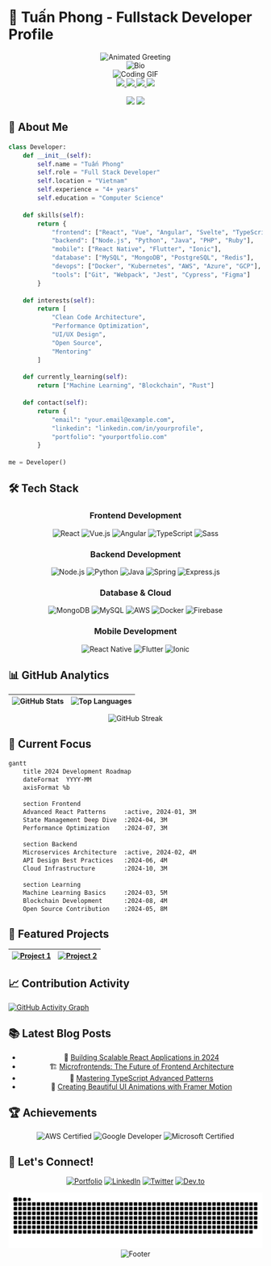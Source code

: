 # 🎯 Tuấn Phong - Fullstack Developer Profile

<div align="center">
  <img src="https://readme-typing-svg.herokuapp.com?font=Fira+Code&weight=600&size=35&duration=4000&pause=1000&color=FF6B8B&center=true&vCenter=true&width=600&height=70&lines=Hello+World+%F0%9F%8C%8E;I'm+Tuấn+Phong+%F0%9F%91%8B;Full+Stack+Developer" alt="Animated Greeting" />
</div>

<div align="center">
  <img src="https://readme-typing-svg.herokuapp.com?font=Fira+Code&size=20&duration=4000&pause=1000&color=FF6B8B&center=true&vCenter=true&width=600&lines=Building+digital+experiences+with+%E2%9D%A4%EF%B8%8F;4%2B+years+of+development+expertise;From+Vietnam+%F0%9F%87%BB%F0%9F%87%B3" alt="Bio" />
</div>

<div align="center">
  <img src="https://media.giphy.com/media/qgQUggAC3Pfv687qPC/giphy.gif" alt="Coding GIF" width="500" />
</div>

<div align="center">
  <a href="https://github.com/hoangtuanphong1a" target="_blank">
    <img src="https://img.shields.io/badge/GitHub-100000?style=for-the-badge&logo=github&logoColor=white&color=FF6B8B"/>
  </a>
  <a href="https://linkedin.com/in/yourprofile" target="_blank">
    <img src="https://img.shields.io/badge/LinkedIn-0077B5?style=for-the-badge&logo=linkedin&logoColor=white&color=FF6B8B"/>
  </a>
  <a href="https://twitter.com/yourprofile" target="_blank">
    <img src="https://img.shields.io/badge/Twitter-1DA1F2?style=for-the-badge&logo=twitter&logoColor=white&color=FF6B8B"/>
  </a>
  <a href="mailto:your.email@example.com">
    <img src="https://img.shields.io/badge/Email-D14836?style=for-the-badge&logo=gmail&logoColor=white&color=FF6B8B"/>
  </a>
</div>

<br/>

<div align="center">
  <img src="https://komarev.com/ghpvc/?username=hoangtuanphong1a&style=for-the-badge&color=FF6B8B"/>
  <img src="https://img.shields.io/github/followers/hoangtuanphong1a?style=for-the-badge&color=FF6B8B"/>
</div>

## 🧠 About Me

```python
class Developer:
    def __init__(self):
        self.name = "Tuấn Phong"
        self.role = "Full Stack Developer"
        self.location = "Vietnam"
        self.experience = "4+ years"
        self.education = "Computer Science"
        
    def skills(self):
        return {
            "frontend": ["React", "Vue", "Angular", "Svelte", "TypeScript"],
            "backend": ["Node.js", "Python", "Java", "PHP", "Ruby"],
            "mobile": ["React Native", "Flutter", "Ionic"],
            "database": ["MySQL", "MongoDB", "PostgreSQL", "Redis"],
            "devops": ["Docker", "Kubernetes", "AWS", "Azure", "GCP"],
            "tools": ["Git", "Webpack", "Jest", "Cypress", "Figma"]
        }
    
    def interests(self):
        return [
            "Clean Code Architecture",
            "Performance Optimization", 
            "UI/UX Design",
            "Open Source",
            "Mentoring"
        ]
    
    def currently_learning(self):
        return ["Machine Learning", "Blockchain", "Rust"]
    
    def contact(self):
        return {
            "email": "your.email@example.com",
            "linkedin": "linkedin.com/in/yourprofile",
            "portfolio": "yourportfolio.com"
        }

me = Developer()
```

## 🛠️ Tech Stack

<div align="center">
  
### **Frontend Development**
![React](https://img.shields.io/badge/React-61DAFB?style=for-the-badge&logo=react&logoColor=black)
![Vue.js](https://img.shields.io/badge/Vue.js-4FC08D?style=for-the-badge&logo=vue.js&logoColor=white)
![Angular](https://img.shields.io/badge/Angular-DD0031?style=for-the-badge&logo=angular&logoColor=white)
![TypeScript](https://img.shields.io/badge/TypeScript-3178C6?style=for-the-badge&logo=typescript&logoColor=white)
![Sass](https://img.shields.io/badge/Sass-CC6699?style=for-the-badge&logo=sass&logoColor=white)

### **Backend Development**
![Node.js](https://img.shields.io/badge/Node.js-339933?style=for-the-badge&logo=node.js&logoColor=white)
![Python](https://img.shields.io/badge/Python-3776AB?style=for-the-badge&logo=python&logoColor=white)
![Java](https://img.shields.io/badge/Java-ED8B00?style=for-the-badge&logo=openjdk&logoColor=white)
![Spring](https://img.shields.io/badge/Spring-6DB33F?style=for-the-badge&logo=spring&logoColor=white)
![Express.js](https://img.shields.io/badge/Express.js-000000?style=for-the-badge&logo=express&logoColor=white)

### **Database & Cloud**
![MongoDB](https://img.shields.io/badge/MongoDB-47A248?style=for-the-badge&logo=mongodb&logoColor=white)
![MySQL](https://img.shields.io/badge/MySQL-4479A1?style=for-the-badge&logo=mysql&logoColor=white)
![AWS](https://img.shields.io/badge/AWS-FF9900?style=for-the-badge&logo=amazon-aws&logoColor=white)
![Docker](https://img.shields.io/badge/Docker-2496ED?style=for-the-badge&logo=docker&logoColor=white)
![Firebase](https://img.shields.io/badge/Firebase-FFCA28?style=for-the-badge&logo=firebase&logoColor=black)

### **Mobile Development**
![React Native](https://img.shields.io/badge/React_Native-61DAFB?style=for-the-badge&logo=react&logoColor=black)
![Flutter](https://img.shields.io/badge/Flutter-02569B?style=for-the-badge&logo=flutter&logoColor=white)
![Ionic](https://img.shields.io/badge/Ionic-3880FF?style=for-the-badge&logo=ionic&logoColor=white)

</div>

## 📊 GitHub Analytics

<div align="center">
  
| <img src="https://github-readme-stats.vercel.app/api?username=hoangtuanphong1a&show_icons=true&theme=radical&hide_border=true&bg_color=0d1117&title_color=FF6B8B&icon_color=FF6B8B&text_color=ffffff" alt="GitHub Stats" /> | <img src="https://github-readme-stats.vercel.app/api/top-langs/?username=hoangtuanphong1a&layout=compact&theme=radical&hide_border=true&bg_color=0d1117&title_color=FF6B8B&text_color=ffffff" alt="Top Languages" /> |
| :-: | :-: |

<img src="https://github-readme-streak-stats.herokuapp.com/?user=hoangtuanphong1a&theme=radical&hide_border=true&background=0d1117&stroke=FF6B8B&ring=FF6B8B&fire=FF6B8B&currStreakNum=ffffff&sideNums=ffffff&currStreakLabel=FF6B8B&sideLabels=FF6B8B&dates=ffffff" alt="GitHub Streak" />

</div>

## 🎯 Current Focus

```mermaid
gantt
    title 2024 Development Roadmap
    dateFormat  YYYY-MM
    axisFormat %b
    
    section Frontend
    Advanced React Patterns     :active, 2024-01, 3M
    State Management Deep Dive  :2024-04, 3M
    Performance Optimization    :2024-07, 3M
    
    section Backend
    Microservices Architecture  :active, 2024-02, 4M
    API Design Best Practices   :2024-06, 4M
    Cloud Infrastructure        :2024-10, 3M
    
    section Learning
    Machine Learning Basics     :2024-03, 5M
    Blockchain Development      :2024-08, 4M
    Open Source Contribution    :2024-05, 8M
```

## 🌟 Featured Projects

<div align="center">
  
| <a href="https://github.com/hoangtuanphong1a/project1"><img src="https://github-readme-stats.vercel.app/api/pin/?username=hoangtuanphong1a&repo=project1&theme=radical&hide_border=true&bg_color=0d1117&title_color=FF6B8B&text_color=ffffff" alt="Project 1" /></a> | <a href="https://github.com/hoangtuanphong1a/project2"><img src="https://github-readme-stats.vercel.app/api/pin/?username=hoangtuanphong1a&repo=project2&theme=radical&hide_border=true&bg_color=0d1117&title_color=FF6B8B&text_color=ffffff" alt="Project 2" /></a> |
| :------------------------------------------------------------------------------------------------------------------------------------------------------------------------------------------: | :------------------------------------------------------------------------------------------------------------------------------------------------------------------------------------------: |

</div>

## 📈 Contribution Activity

[![GitHub Activity Graph](https://github-readme-activity-graph.vercel.app/graph?username=hoangtuanphong1a&theme=react-dark&hide_border=true&bg_color=0d1117&color=FF6B8B&line=FF6B8B&point=FF6B8B&area=true)](https://github.com/ashutosh00710/github-readme-activity-graph)

## 📚 Latest Blog Posts

<div align="center">
  
- 🚀 [Building Scalable React Applications in 2024](https://dev.to/yourpost1)
- 🏗️ [Microfrontends: The Future of Frontend Architecture](https://dev.to/yourpost2)
- 📘 [Mastering TypeScript Advanced Patterns](https://dev.to/yourpost3)
- 🎨 [Creating Beautiful UI Animations with Framer Motion](https://dev.to/yourpost4)

</div>

## 🏆 Achievements

<div align="center">
  
![AWS Certified](https://img.shields.io/badge/AWS-Certified-FF9900?style=for-the-badge&logo=amazon-aws&logoColor=white)
![Google Developer](https://img.shields.io/badge/Google-Developer-4285F4?style=for-the-badge&logo=google&logoColor=white)
![Microsoft Certified](https://img.shields.io/badge/Microsoft-Certified-0078D4?style=for-the-badge&logo=microsoft&logoColor=white)

</div>

## 🤝 Let's Connect!

<div align="center">
  
[![Portfolio](https://img.shields.io/badge/Portfolio-000000?style=for-the-badge&logo=About.me&logoColor=white&color=FF6B8B)](https://yourportfolio.com)
[![LinkedIn](https://img.shields.io/badge/LinkedIn-0077B5?style=for-the-badge&logo=linkedin&logoColor=white&color=FF6B8B)](https://linkedin.com/in/yourprofile)
[![Twitter](https://img.shields.io/badge/Twitter-1DA1F2?style=for-the-badge&logo=twitter&logoColor=white&color=FF6B8B)](https://twitter.com/yourprofile)
[![Dev.to](https://img.shields.io/badge/dev.to-0A0A0A?style=for-the-badge&logo=dev.to&logoColor=white&color=FF6B8B)](https://dev.to/yourprofile)

</div>

<div align="center">
  
<img src="https://raw.githubusercontent.com/Platane/snk/output/github-contribution-grid-snake.svg" alt="Contribution Snake" />

</div>

<div align="center">
  
<img src="https://readme-typing-svg.herokuapp.com?font=Fira+Code&size=25&duration=4000&pause=1000&color=FF6B8B&center=true&vCenter=true&width=600&lines=Thanks+for+visiting!+%F0%9F%91%8B;Let's+collaborate+on+something+awesome!+%F0%9F%9A%80" alt="Footer" />

</div>
